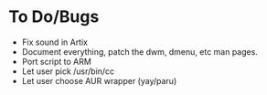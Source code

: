 # To Do/Bugs

* Fix sound in Artix
* Document everything, patch the dwm, dmenu, etc man pages.
* Port script to ARM
* Let user pick /usr/bin/cc
* Let user choose AUR wrapper (yay/paru)
